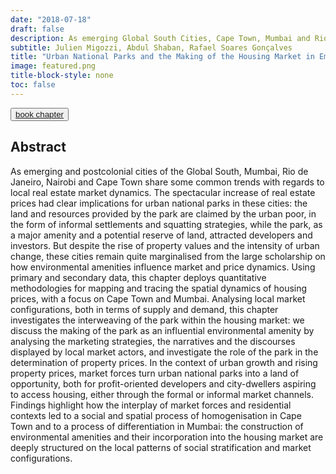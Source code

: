 ```yaml
---
date: "2018-07-18"
draft: false
description: As emerging Global South Cities, Cape Town, Mumbai and Rio de Janeiro have experienced the a spectacular increase of housing prices, turning land around urban national parks into places of exclusiveness and opportunities. This chapter is the outcome of the Research Project "Urban National Parks in Emerging Countries" led by Professor Frédéric Landy from University of Paris Nanterre. 
subtitle: Julien Migozzi, Abdul Shaban, Rafael Soares Gonçalves
title: "Urban National Parks and the Making of the Housing Market in Emerging Cities: Places of Exclusiveness, Land of Opportunities"
image: featured.png
title-block-style: none
toc: false
---
```


<button type="button" class="btn btn-outline-success"><a href="https://doi.org/10.1080/10511482.2019.1684335">book chapter</a></button>



## Abstract

As emerging and postcolonial cities of the Global South, Mumbai, Rio de Janeiro, Nairobi and Cape Town share some common trends with regards to local real estate market dynamics. The spectacular increase of real estate prices had clear implications for urban national parks in these cities: the land and resources provided by the park are claimed by the urban poor, in the form of informal settlements and squatting strategies, while the park, as a major amenity and a potential reserve of land, attracted developers and investors. But despite the rise of property values and the intensity of urban change, these cities remain quite marginalised from the large scholarship on how environmental amenities influence market and price dynamics. Using primary and secondary data, this chapter deploys quantitative methodologies for mapping and tracing the spatial dynamics of housing prices, with a focus on Cape Town and Mumbai. Analysing local market configurations, both in terms of supply and demand, this chapter investigates the interweaving of the park within the housing market: we discuss the making of the park as an influential environmental amenity by analysing the marketing strategies, the narratives and the discourses displayed by local market actors, and investigate the role of the park in the determination of property prices. In the context of urban growth and rising property prices, market forces turn urban national parks into a land of opportunity, both for profit-oriented developers and city-dwellers aspiring to access housing, either through the formal or informal market channels. Findings highlight how the interplay of market forces and residential contexts led to a social and spatial process of homogenisation in Cape Town and to a process of differentiation in Mumbai: the construction of environmental amenities and their incorporation into the housing market are deeply structured on the local patterns of social stratification and market configurations.



